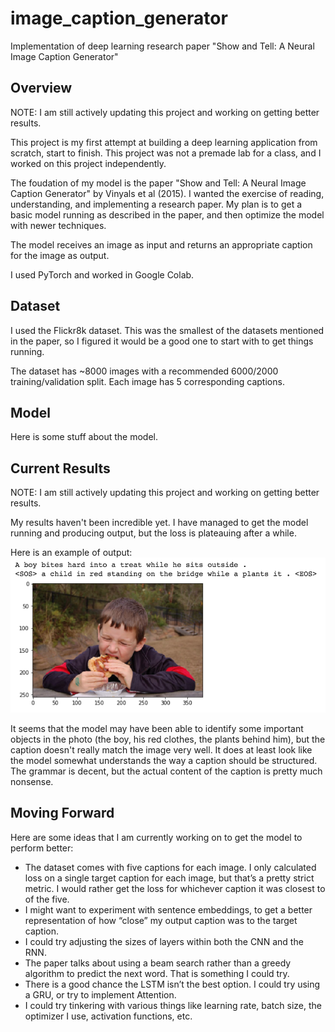 # image_caption_generator
Implementation of deep learning research paper "Show and Tell: A Neural Image Caption Generator"

## Overview
NOTE: I am still actively updating this project and working on getting better results.

This project is my first attempt at building a deep learning application from scratch, start to finish. This project was not a premade lab for a class, and I worked on this project independently. 

The foudation of my model is the paper "Show and Tell: A Neural Image Caption Generator" by Vinyals et al (2015). I wanted the exercise of reading, understanding, and implementing a research paper. My plan is to get a basic model running as described in the paper, and then optimize the model with newer techniques.

The model receives an image as input and returns an appropriate caption for the image as output.

I used PyTorch and worked in Google Colab.


## Dataset
I used the Flickr8k dataset. This was the smallest of the datasets mentioned in the paper, so I figured it would be a good one to start with to get things running. 

The dataset has ~8000 images with a recommended 6000/2000 training/validation split. Each image has 5 corresponding captions.


## Model
 Here is some stuff about the model.

## Current Results
NOTE: I am still actively updating this project and working on getting better results.

My results haven't been incredible yet. I have managed to get the model running and producing output, but the loss is plateauing after a while.

Here is an example of output:
![Output screenshot](photos_for_readme/output_screenshot_dec_2019.png)
  
It seems that the model may have been able to identify some important objects in the photo (the boy, his red clothes, the plants behind him), but the caption doesn't really match the image very well. It does at least look like the model somewhat understands the way a caption should be structured. The grammar is decent, but the actual content of the caption is pretty much nonsense.


## Moving Forward
Here are some ideas that I am currently working on to get the model to perform better:
 - The dataset comes with five captions for each image. I only calculated loss on a single target caption for each image, but that’s a pretty strict metric. I would rather get the loss for whichever caption it was closest to of the five.
 - I might want to experiment with sentence embeddings, to get a better representation of how “close” my output caption was to the target caption.
 - I could try adjusting the sizes of layers within both the CNN and the RNN.
 - The paper talks about using a beam search rather than a greedy algorithm to predict the next word. That is something I could try.
 - There is a good chance the LSTM isn’t the best option. I could try using a GRU, or try to implement Attention.
 - I could try tinkering with various things like learning rate, batch size, the optimizer I use, activation functions, etc.

